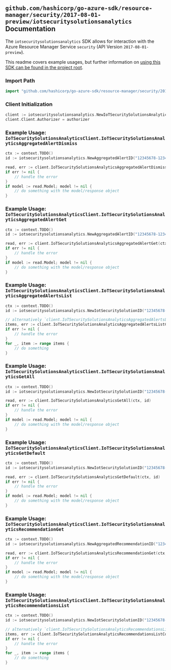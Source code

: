 
## `github.com/hashicorp/go-azure-sdk/resource-manager/security/2017-08-01-preview/iotsecuritysolutionsanalytics` Documentation

The `iotsecuritysolutionsanalytics` SDK allows for interaction with the Azure Resource Manager Service `security` (API Version `2017-08-01-preview`).

This readme covers example usages, but further information on [using this SDK can be found in the project root](https://github.com/hashicorp/go-azure-sdk/tree/main/docs).

### Import Path

```go
import "github.com/hashicorp/go-azure-sdk/resource-manager/security/2017-08-01-preview/iotsecuritysolutionsanalytics"
```


### Client Initialization

```go
client := iotsecuritysolutionsanalytics.NewIoTSecuritySolutionsAnalyticsClientWithBaseURI("https://management.azure.com")
client.Client.Authorizer = authorizer
```


### Example Usage: `IoTSecuritySolutionsAnalyticsClient.IoTSecuritySolutionsAnalyticsAggregatedAlertDismiss`

```go
ctx := context.TODO()
id := iotsecuritysolutionsanalytics.NewAggregatedAlertID("12345678-1234-9876-4563-123456789012", "example-resource-group", "iotSecuritySolutionValue", "aggregatedAlertValue")

read, err := client.IoTSecuritySolutionsAnalyticsAggregatedAlertDismiss(ctx, id)
if err != nil {
	// handle the error
}
if model := read.Model; model != nil {
	// do something with the model/response object
}
```


### Example Usage: `IoTSecuritySolutionsAnalyticsClient.IoTSecuritySolutionsAnalyticsAggregatedAlertGet`

```go
ctx := context.TODO()
id := iotsecuritysolutionsanalytics.NewAggregatedAlertID("12345678-1234-9876-4563-123456789012", "example-resource-group", "iotSecuritySolutionValue", "aggregatedAlertValue")

read, err := client.IoTSecuritySolutionsAnalyticsAggregatedAlertGet(ctx, id)
if err != nil {
	// handle the error
}
if model := read.Model; model != nil {
	// do something with the model/response object
}
```


### Example Usage: `IoTSecuritySolutionsAnalyticsClient.IoTSecuritySolutionsAnalyticsAggregatedAlertsList`

```go
ctx := context.TODO()
id := iotsecuritysolutionsanalytics.NewIotSecuritySolutionID("12345678-1234-9876-4563-123456789012", "example-resource-group", "iotSecuritySolutionValue")

// alternatively `client.IoTSecuritySolutionsAnalyticsAggregatedAlertsList(ctx, id, iotsecuritysolutionsanalytics.DefaultIoTSecuritySolutionsAnalyticsAggregatedAlertsListOperationOptions())` can be used to do batched pagination
items, err := client.IoTSecuritySolutionsAnalyticsAggregatedAlertsListComplete(ctx, id, iotsecuritysolutionsanalytics.DefaultIoTSecuritySolutionsAnalyticsAggregatedAlertsListOperationOptions())
if err != nil {
	// handle the error
}
for _, item := range items {
	// do something
}
```


### Example Usage: `IoTSecuritySolutionsAnalyticsClient.IoTSecuritySolutionsAnalyticsGetAll`

```go
ctx := context.TODO()
id := iotsecuritysolutionsanalytics.NewIotSecuritySolutionID("12345678-1234-9876-4563-123456789012", "example-resource-group", "iotSecuritySolutionValue")

read, err := client.IoTSecuritySolutionsAnalyticsGetAll(ctx, id)
if err != nil {
	// handle the error
}
if model := read.Model; model != nil {
	// do something with the model/response object
}
```


### Example Usage: `IoTSecuritySolutionsAnalyticsClient.IoTSecuritySolutionsAnalyticsGetDefault`

```go
ctx := context.TODO()
id := iotsecuritysolutionsanalytics.NewIotSecuritySolutionID("12345678-1234-9876-4563-123456789012", "example-resource-group", "iotSecuritySolutionValue")

read, err := client.IoTSecuritySolutionsAnalyticsGetDefault(ctx, id)
if err != nil {
	// handle the error
}
if model := read.Model; model != nil {
	// do something with the model/response object
}
```


### Example Usage: `IoTSecuritySolutionsAnalyticsClient.IoTSecuritySolutionsAnalyticsRecommendationGet`

```go
ctx := context.TODO()
id := iotsecuritysolutionsanalytics.NewAggregatedRecommendationID("12345678-1234-9876-4563-123456789012", "example-resource-group", "iotSecuritySolutionValue", "aggregatedRecommendationValue")

read, err := client.IoTSecuritySolutionsAnalyticsRecommendationGet(ctx, id)
if err != nil {
	// handle the error
}
if model := read.Model; model != nil {
	// do something with the model/response object
}
```


### Example Usage: `IoTSecuritySolutionsAnalyticsClient.IoTSecuritySolutionsAnalyticsRecommendationsList`

```go
ctx := context.TODO()
id := iotsecuritysolutionsanalytics.NewIotSecuritySolutionID("12345678-1234-9876-4563-123456789012", "example-resource-group", "iotSecuritySolutionValue")

// alternatively `client.IoTSecuritySolutionsAnalyticsRecommendationsList(ctx, id, iotsecuritysolutionsanalytics.DefaultIoTSecuritySolutionsAnalyticsRecommendationsListOperationOptions())` can be used to do batched pagination
items, err := client.IoTSecuritySolutionsAnalyticsRecommendationsListComplete(ctx, id, iotsecuritysolutionsanalytics.DefaultIoTSecuritySolutionsAnalyticsRecommendationsListOperationOptions())
if err != nil {
	// handle the error
}
for _, item := range items {
	// do something
}
```
